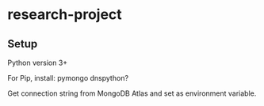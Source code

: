 # research-project

## Setup
Python version 3+

For Pip, install:
pymongo
dnspython?

Get connection string from MongoDB Atlas and set as environment variable.